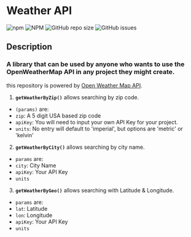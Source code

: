 # Weather API

![npm](https://img.shields.io/npm/v/@alisherbegmatov/weather-api)
![NPM](https://img.shields.io/npm/l/@alisherbegmatov/weather-api)
![GitHub repo size](https://img.shields.io/github/repo-size/alisherbegmatov/date-lib)
![GitHub issues](https://img.shields.io/github/issues/alisherbegmatov/date-lib)

## Description

### A library that can be used by anyone who wants to use the OpenWeatherMap API in any project they might create.

this repository is powered by [Open Weather Map API](https://openweathermap.org).

1. **`getWeatherByZip()`** allows searching by zip code.

- `(params)` are:
- `zip`: A 5 digit USA based zip code
- `apiKey`: You will need to input your own API Key for your project.
- `units`: No entry will default to 'imperial', but options are 'metric' or 'kelvin'

2. **`getWeatherByCity()`** allows searching by city name.

- `params` are:
- `city`: City Name
- `apiKey`: Your API Key
- `units`

3. **`getWeatherByGeo()`** allows searching with Latitude & Longitude.

- `params` are:
- `lat`: Latitude
- `lon`: Longitude
- `apiKey`: Your API Key
- `units`
